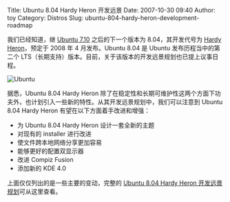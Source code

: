 Title: Ubuntu 8.04 Hardy Heron 开发远景
Date: 2007-10-30 09:40
Author: toy
Category: Distros
Slug: ubuntu-804-hardy-heron-development-roadmap

我们已经知道，继 [Ubuntu
7.10](http://linuxtoy.org/archives/ubuntu-710-gutsy-gibbon-released.html)
之后的下一个版本为 8.04，其开发代号为 [Hardy
Heron](http://linuxtoy.org/archives/ubuntu-804-code-name-hardy-heron.html)，预定于
2008 年 4 月发布。Ubuntu 8.04 是 Ubuntu 发布历程当中的第二个
LTS（长期支持）版本。目前，关于该版本的开发远景规划也已提上议事日程。

![Ubuntu](http://i.linuxtoy.org/i/logo/ubuntu-logo.jpg)

据悉，Ubuntu 8.04 Hardy Heron
除了在稳定性和长期可维护性这两个方面下功夫外，也计划引入一些新的特性。从其开发远景规划中，我们可以注意到
Ubuntu 8.04 Hardy Heron 有望在以下方面着手改进和增强：

-   为 Ubuntu 8.04 Hardy Heron 设计一套全新的主题
-   对现有的 installer 进行改进
-   使文件跨本地网络分享更加容易
-   能够更好的配置双显示器
-   改进 Compiz Fusion
-   添加新的 KDE 4.0

上面仅仅列出的是一些主要的变动，完整的 [Ubuntu 8.04 Hardy Heron
开发远景规划](https://blueprints.launchpad.net/sprints/uds-boston-2007/+roadmap)可从这里查看。

